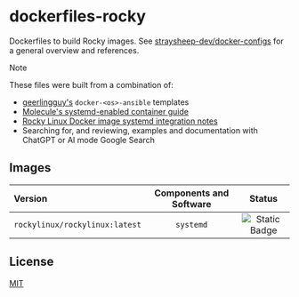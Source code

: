 # dockerfiles-rocky

Dockerfiles to build Rocky images. See [straysheep-dev/docker-configs](https://github.com/straysheep-dev/docker-configs) for a general overview and references.

> [!NOTE]
> These files were built from a combination of:
> - [geerlingguy's](https://github.com/geerlingguy) `docker-<os>-ansible` templates
> - [Molecule's systemd-enabled container guide](https://ansible.readthedocs.io/projects/molecule/guides/systemd-container/)
> - [Rocky Linux Docker image systemd integration notes](https://hub.docker.com/r/rockylinux/rockylinux#systemd-integration)
> - Searching for, and reviewing, examples and documentation with ChatGPT or AI mode Google Search


## Images

| Version | Components and Software | Status |
| :--- | :---: | :---: |
| `rockylinux/rockylinux:latest` | `systemd` | ![Static Badge](https://img.shields.io/badge/supported-green) |


## License

[MIT](LICENSE)